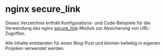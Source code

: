 # nginx secure_link

Dieses Verzeichnis enthält Konfigurations- und Code-Beispiele für die Verwendung des nginx [secure_link](https://nginx.org/en/docs/http/ngx_http_secure_link_module.html)-Moduls zur Absicherung von URL-Zugriffen.

Alle Inhalte entstanden für einen Blog-Post und können beliebig in eigenen Projeken verwendet werden.

